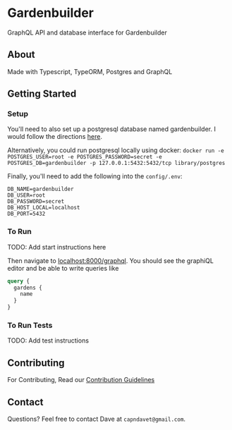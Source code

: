 # Gardenbuilder

GraphQL API and database interface for Gardenbuilder

## About

Made with Typescript, TypeORM, Postgres and GraphQL

## Getting Started

### Setup

You'll need to also set up a postgresql database named gardenbuilder. I would follow the directions [here](https://tutorial-extensions.djangogirls.org/en/optional_postgresql_installation/).

Alternatively, you could run postgresql locally using docker: `docker run -e POSTGRES_USER=root -e POSTGRES_PASSWORD=secret -e POSTGRES_DB=gardenbuilder -p 127.0.0.1:5432:5432/tcp library/postgres`

Finally, you'll need to add the following into the `config/.env`:

```
DB_NAME=gardenbuilder
DB_USER=root
DB_PASSWORD=secret
DB_HOST_LOCAL=localhost
DB_PORT=5432
```

### To Run

TODO: Add start instructions here

Then navigate to [localhost:8000/graphql](http://localhost:8000/graphql).
You should see the graphiQL editor and be able to write queries like

```graphql
query {
  gardens {
    name
  }
}
```

### To Run Tests

TODO: Add test instructions

## Contributing

For Contributing, Read our [Contribution Guidelines](https://github.com/gardenbuilder/gardenbuilder-backend-typescript/blob/master/CONTRIBUTING.md#contributing)


## Contact

Questions? Feel free to contact Dave at `capndavet@gmail.com`.